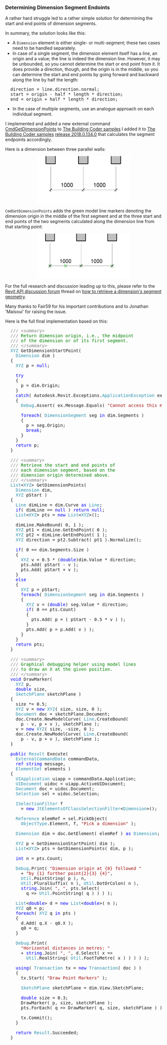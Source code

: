 <head>
<meta http-equiv="Content-Type" content="text/html; charset=utf-8">
<link rel="stylesheet" type="text/css" href="bc.css">
<script src="run_prettify.js" type="text/javascript"></script>
<!--
<script src="https://google-code-prettify.googlecode.com/svn/loader/run_prettify.js" type="text/javascript"></script>
-->
</head>

<!---

- dimension segment endpoints
  13073404 [How to retrieve a Dimension's (segment) geometry ?] 
  https://forums.autodesk.com/t5/revit-api-forum/how-to-retrieve-a-dimension-s-segment-geometry/m-p/7145688
  https://github.com/jeremytammik/the_building_coder_samples/blob/master/BuildingCoder/BuildingCoder/CmdGetDimensionPoints.cs

Determining Dimension Segment Endoints #RevitAPI @AutodeskRevit #bim #dynamobim @AutodeskForge #ForgeDevCon http://bit.ly/dimsegendpt

A rather hard struggle led to a rather simple solution for determining the start and end points of dimension segments. In summary, the solution looks like this &ndash; A <code>Dimension</code> element is either single- or multi-segment; these two cases need to be handled separately &ndash; In case of a single segment, the dimension element itself has a line, an origin and a value; the line is indeed the dimension line. However, it may be unbounded...

-->

### Determining Dimension Segment Endoints

A rather hard struggle led to a rather simple solution for determining the start and end points of dimension segments.

In summary, the solution looks like this:

- A `Dimension` element is either single- or multi-segment; these two cases need to be handled separately.
- In case of a single segment, the dimension element itself has a line, an origin and a value; the line is indeed the dimension line. However, it may be unbounded, so you cannot determine the start or end point from it. It does provide a direction, though, and the origin is in the middle, so you can determine the start and end points by going forward and backward along the line by half the length:

<pre>
  direction = line.direction.normal;
  start = origin - half * length * direction;
  end = origin + half * length * direction;
</pre>

- In the case of multiple segments, use an analogue approach on each individual segment.

I implemented and added a new external
command [CmdGetDimensionPoints](https://github.com/jeremytammik/the_building_coder_samples/blob/master/BuildingCoder/BuildingCoder/CmdGetDimensionPoints.cs)
to [The Building Coder samples](https://github.com/jeremytammik/the_building_coder_samples)
I added it 
to [The Building Coder samples](https://github.com/jeremytammik/the_building_coder_samples)
[release 2018.0.134.0](https://github.com/jeremytammik/the_building_coder_samples/releases/tag/2018.0.134.0) that
calculates the segment endpoints accordingly.

Here is a dimension between three parallel walls:

<center>
<img src="img/dim_three_walls_final.png" alt="Dimensioning of three walls" width="300"> 
</center>

`CmdGetDimensionPoints` adds the green model line markers denoting the dimension origin in the middle of the first segment and at the three start and end points of the two segments calculated along the dimension line from that starting point:

<center>
<img src="img/dim_three_walls_markers_final.png" alt="Dimension origin and segment points" width="300"> 
</center>

For the full research and discussion leading up to this, please refer to
the [Revit API discussion forum](http://forums.autodesk.com/t5/revit-api-forum/bd-p/160) thread 
on [how to retrieve a dimension's segment  geometry](https://forums.autodesk.com/t5/revit-api-forum/how-to-retrieve-a-dimension-s-segment-geometry/m-p/7145688).

Many thanks to Fair59 for his important contributions and to Jonathan 'Maisoui' for raising the issue.

Here is the full final implementation based on this:

<pre class="code">
&nbsp;&nbsp;<span style="color:gray;">///</span><span style="color:green;">&nbsp;</span><span style="color:gray;">&lt;</span><span style="color:gray;">summary</span><span style="color:gray;">&gt;</span>
&nbsp;&nbsp;<span style="color:gray;">///</span><span style="color:green;">&nbsp;Return&nbsp;dimension&nbsp;origin,&nbsp;i.e.,&nbsp;the&nbsp;midpoint</span>
&nbsp;&nbsp;<span style="color:gray;">///</span><span style="color:green;">&nbsp;of&nbsp;the&nbsp;dimension&nbsp;or&nbsp;of&nbsp;its&nbsp;first&nbsp;segment.</span>
&nbsp;&nbsp;<span style="color:gray;">///</span><span style="color:green;">&nbsp;</span><span style="color:gray;">&lt;/</span><span style="color:gray;">summary</span><span style="color:gray;">&gt;</span>
&nbsp;&nbsp;<span style="color:#2b91af;">XYZ</span>&nbsp;GetDimensionStartPoint(
&nbsp;&nbsp;&nbsp;&nbsp;<span style="color:#2b91af;">Dimension</span>&nbsp;dim&nbsp;)
&nbsp;&nbsp;{
&nbsp;&nbsp;&nbsp;&nbsp;<span style="color:#2b91af;">XYZ</span>&nbsp;p&nbsp;=&nbsp;<span style="color:blue;">null</span>;
 
&nbsp;&nbsp;&nbsp;&nbsp;<span style="color:blue;">try</span>
&nbsp;&nbsp;&nbsp;&nbsp;{
&nbsp;&nbsp;&nbsp;&nbsp;&nbsp;&nbsp;p&nbsp;=&nbsp;dim.Origin;
&nbsp;&nbsp;&nbsp;&nbsp;}
&nbsp;&nbsp;&nbsp;&nbsp;<span style="color:blue;">catch</span>(&nbsp;Autodesk.Revit.Exceptions.<span style="color:#2b91af;">ApplicationException</span>&nbsp;ex&nbsp;)
&nbsp;&nbsp;&nbsp;&nbsp;{
&nbsp;&nbsp;&nbsp;&nbsp;&nbsp;&nbsp;<span style="color:#2b91af;">Debug</span>.Assert(&nbsp;ex.Message.Equals(&nbsp;<span style="color:#a31515;">&quot;Cannot&nbsp;access&nbsp;this&nbsp;method&nbsp;if&nbsp;this&nbsp;dimension&nbsp;has&nbsp;more&nbsp;than&nbsp;one&nbsp;segment.&quot;</span>&nbsp;)&nbsp;);
 
&nbsp;&nbsp;&nbsp;&nbsp;&nbsp;&nbsp;<span style="color:blue;">foreach</span>(&nbsp;<span style="color:#2b91af;">DimensionSegment</span>&nbsp;seg&nbsp;<span style="color:blue;">in</span>&nbsp;dim.Segments&nbsp;)
&nbsp;&nbsp;&nbsp;&nbsp;&nbsp;&nbsp;{
&nbsp;&nbsp;&nbsp;&nbsp;&nbsp;&nbsp;&nbsp;&nbsp;p&nbsp;=&nbsp;seg.Origin;
&nbsp;&nbsp;&nbsp;&nbsp;&nbsp;&nbsp;&nbsp;&nbsp;<span style="color:blue;">break</span>;
&nbsp;&nbsp;&nbsp;&nbsp;&nbsp;&nbsp;}
&nbsp;&nbsp;&nbsp;&nbsp;}
&nbsp;&nbsp;&nbsp;&nbsp;<span style="color:blue;">return</span>&nbsp;p;
&nbsp;&nbsp;}
 
&nbsp;&nbsp;<span style="color:gray;">///</span><span style="color:green;">&nbsp;</span><span style="color:gray;">&lt;</span><span style="color:gray;">summary</span><span style="color:gray;">&gt;</span>
&nbsp;&nbsp;<span style="color:gray;">///</span><span style="color:green;">&nbsp;Retrieve&nbsp;the&nbsp;start&nbsp;and&nbsp;end&nbsp;points&nbsp;of</span>
&nbsp;&nbsp;<span style="color:gray;">///</span><span style="color:green;">&nbsp;each&nbsp;dimension&nbsp;segment,&nbsp;based&nbsp;on&nbsp;the&nbsp;</span>
&nbsp;&nbsp;<span style="color:gray;">///</span><span style="color:green;">&nbsp;dimension&nbsp;origin&nbsp;determined&nbsp;above.</span>
&nbsp;&nbsp;<span style="color:gray;">///</span><span style="color:green;">&nbsp;</span><span style="color:gray;">&lt;/</span><span style="color:gray;">summary</span><span style="color:gray;">&gt;</span>
&nbsp;&nbsp;<span style="color:#2b91af;">List</span>&lt;<span style="color:#2b91af;">XYZ</span>&gt;&nbsp;GetDimensionPoints(&nbsp;
&nbsp;&nbsp;&nbsp;&nbsp;<span style="color:#2b91af;">Dimension</span>&nbsp;dim,&nbsp;
&nbsp;&nbsp;&nbsp;&nbsp;<span style="color:#2b91af;">XYZ</span>&nbsp;pStart&nbsp;)
&nbsp;&nbsp;{
&nbsp;&nbsp;&nbsp;&nbsp;<span style="color:#2b91af;">Line</span>&nbsp;dimLine&nbsp;=&nbsp;dim.Curve&nbsp;<span style="color:blue;">as</span>&nbsp;<span style="color:#2b91af;">Line</span>;
&nbsp;&nbsp;&nbsp;&nbsp;<span style="color:blue;">if</span>(&nbsp;dimLine&nbsp;==&nbsp;<span style="color:blue;">null</span>&nbsp;)&nbsp;<span style="color:blue;">return</span>&nbsp;<span style="color:blue;">null</span>;
&nbsp;&nbsp;&nbsp;&nbsp;<span style="color:#2b91af;">List</span>&lt;<span style="color:#2b91af;">XYZ</span>&gt;&nbsp;pts&nbsp;=&nbsp;<span style="color:blue;">new</span>&nbsp;<span style="color:#2b91af;">List</span>&lt;<span style="color:#2b91af;">XYZ</span>&gt;();
 
&nbsp;&nbsp;&nbsp;&nbsp;dimLine.MakeBound(&nbsp;0,&nbsp;1&nbsp;);
&nbsp;&nbsp;&nbsp;&nbsp;<span style="color:#2b91af;">XYZ</span>&nbsp;pt1&nbsp;=&nbsp;dimLine.GetEndPoint(&nbsp;0&nbsp;);
&nbsp;&nbsp;&nbsp;&nbsp;<span style="color:#2b91af;">XYZ</span>&nbsp;pt2&nbsp;=&nbsp;dimLine.GetEndPoint(&nbsp;1&nbsp;);
&nbsp;&nbsp;&nbsp;&nbsp;<span style="color:#2b91af;">XYZ</span>&nbsp;direction&nbsp;=&nbsp;pt2.Subtract(&nbsp;pt1&nbsp;).Normalize();
 
&nbsp;&nbsp;&nbsp;&nbsp;<span style="color:blue;">if</span>(&nbsp;0&nbsp;==&nbsp;dim.Segments.Size&nbsp;)
&nbsp;&nbsp;&nbsp;&nbsp;{
&nbsp;&nbsp;&nbsp;&nbsp;&nbsp;&nbsp;<span style="color:#2b91af;">XYZ</span>&nbsp;v&nbsp;=&nbsp;0.5&nbsp;*&nbsp;(<span style="color:blue;">double</span>)dim.Value&nbsp;*&nbsp;direction;
&nbsp;&nbsp;&nbsp;&nbsp;&nbsp;&nbsp;pts.Add(&nbsp;pStart&nbsp;-&nbsp;v&nbsp;);
&nbsp;&nbsp;&nbsp;&nbsp;&nbsp;&nbsp;pts.Add(&nbsp;pStart&nbsp;+&nbsp;v&nbsp;);
&nbsp;&nbsp;&nbsp;&nbsp;}
&nbsp;&nbsp;&nbsp;&nbsp;<span style="color:blue;">else</span>
&nbsp;&nbsp;&nbsp;&nbsp;{
&nbsp;&nbsp;&nbsp;&nbsp;&nbsp;&nbsp;<span style="color:#2b91af;">XYZ</span>&nbsp;p&nbsp;=&nbsp;pStart;
&nbsp;&nbsp;&nbsp;&nbsp;&nbsp;&nbsp;<span style="color:blue;">foreach</span>(&nbsp;<span style="color:#2b91af;">DimensionSegment</span>&nbsp;seg&nbsp;<span style="color:blue;">in</span>&nbsp;dim.Segments&nbsp;)
&nbsp;&nbsp;&nbsp;&nbsp;&nbsp;&nbsp;{
&nbsp;&nbsp;&nbsp;&nbsp;&nbsp;&nbsp;&nbsp;&nbsp;<span style="color:#2b91af;">XYZ</span>&nbsp;v&nbsp;=&nbsp;(<span style="color:blue;">double</span>)&nbsp;seg.Value&nbsp;*&nbsp;direction;
&nbsp;&nbsp;&nbsp;&nbsp;&nbsp;&nbsp;&nbsp;&nbsp;<span style="color:blue;">if</span>(&nbsp;0&nbsp;==&nbsp;pts.Count)
&nbsp;&nbsp;&nbsp;&nbsp;&nbsp;&nbsp;&nbsp;&nbsp;{
&nbsp;&nbsp;&nbsp;&nbsp;&nbsp;&nbsp;&nbsp;&nbsp;&nbsp;&nbsp;pts.Add(&nbsp;p&nbsp;=&nbsp;(&nbsp;pStart&nbsp;-&nbsp;0.5&nbsp;*&nbsp;v&nbsp;)&nbsp;);
&nbsp;&nbsp;&nbsp;&nbsp;&nbsp;&nbsp;&nbsp;&nbsp;}
&nbsp;&nbsp;&nbsp;&nbsp;&nbsp;&nbsp;&nbsp;&nbsp;pts.Add(&nbsp;p&nbsp;=&nbsp;p.Add(&nbsp;v&nbsp;)&nbsp;);
&nbsp;&nbsp;&nbsp;&nbsp;&nbsp;&nbsp;}
&nbsp;&nbsp;&nbsp;&nbsp;}
&nbsp;&nbsp;&nbsp;&nbsp;<span style="color:blue;">return</span>&nbsp;pts;
&nbsp;&nbsp;}
 
&nbsp;&nbsp;<span style="color:gray;">///</span><span style="color:green;">&nbsp;</span><span style="color:gray;">&lt;</span><span style="color:gray;">summary</span><span style="color:gray;">&gt;</span>
&nbsp;&nbsp;<span style="color:gray;">///</span><span style="color:green;">&nbsp;Graphical&nbsp;debugging&nbsp;helper&nbsp;using&nbsp;model&nbsp;lines</span>
&nbsp;&nbsp;<span style="color:gray;">///</span><span style="color:green;">&nbsp;to&nbsp;draw&nbsp;an&nbsp;X&nbsp;at&nbsp;the&nbsp;given&nbsp;position.</span>
&nbsp;&nbsp;<span style="color:gray;">///</span><span style="color:green;">&nbsp;</span><span style="color:gray;">&lt;/</span><span style="color:gray;">summary</span><span style="color:gray;">&gt;</span>
&nbsp;&nbsp;<span style="color:blue;">void</span>&nbsp;DrawMarker(&nbsp;
&nbsp;&nbsp;&nbsp;&nbsp;<span style="color:#2b91af;">XYZ</span>&nbsp;p,&nbsp;
&nbsp;&nbsp;&nbsp;&nbsp;<span style="color:blue;">double</span>&nbsp;size,&nbsp;
&nbsp;&nbsp;&nbsp;&nbsp;<span style="color:#2b91af;">SketchPlane</span>&nbsp;sketchPlane&nbsp;)
&nbsp;&nbsp;{
&nbsp;&nbsp;&nbsp;&nbsp;size&nbsp;*=&nbsp;0.5;
&nbsp;&nbsp;&nbsp;&nbsp;<span style="color:#2b91af;">XYZ</span>&nbsp;v&nbsp;=&nbsp;<span style="color:blue;">new</span>&nbsp;<span style="color:#2b91af;">XYZ</span>(&nbsp;size,&nbsp;size,&nbsp;0&nbsp;);
&nbsp;&nbsp;&nbsp;&nbsp;<span style="color:#2b91af;">Document</span>&nbsp;doc&nbsp;=&nbsp;sketchPlane.Document;
&nbsp;&nbsp;&nbsp;&nbsp;doc.Create.NewModelCurve(&nbsp;<span style="color:#2b91af;">Line</span>.CreateBound(&nbsp;
&nbsp;&nbsp;&nbsp;&nbsp;&nbsp;&nbsp;p&nbsp;-&nbsp;v,&nbsp;p&nbsp;+&nbsp;v&nbsp;),&nbsp;sketchPlane&nbsp;);
&nbsp;&nbsp;&nbsp;&nbsp;v&nbsp;=&nbsp;<span style="color:blue;">new</span>&nbsp;<span style="color:#2b91af;">XYZ</span>(&nbsp;size,&nbsp;-size,&nbsp;0&nbsp;);
&nbsp;&nbsp;&nbsp;&nbsp;doc.Create.NewModelCurve(&nbsp;<span style="color:#2b91af;">Line</span>.CreateBound(
&nbsp;&nbsp;&nbsp;&nbsp;&nbsp;&nbsp;p&nbsp;-&nbsp;v,&nbsp;p&nbsp;+&nbsp;v&nbsp;),&nbsp;sketchPlane&nbsp;);
&nbsp;&nbsp;}
 
&nbsp;&nbsp;<span style="color:blue;">public</span>&nbsp;<span style="color:#2b91af;">Result</span>&nbsp;Execute(
&nbsp;&nbsp;&nbsp;&nbsp;<span style="color:#2b91af;">ExternalCommandData</span>&nbsp;commandData,
&nbsp;&nbsp;&nbsp;&nbsp;<span style="color:blue;">ref</span>&nbsp;<span style="color:blue;">string</span>&nbsp;message,
&nbsp;&nbsp;&nbsp;&nbsp;<span style="color:#2b91af;">ElementSet</span>&nbsp;elements&nbsp;)
&nbsp;&nbsp;{
&nbsp;&nbsp;&nbsp;&nbsp;<span style="color:#2b91af;">UIApplication</span>&nbsp;uiapp&nbsp;=&nbsp;commandData.Application;
&nbsp;&nbsp;&nbsp;&nbsp;<span style="color:#2b91af;">UIDocument</span>&nbsp;uidoc&nbsp;=&nbsp;uiapp.ActiveUIDocument;
&nbsp;&nbsp;&nbsp;&nbsp;<span style="color:#2b91af;">Document</span>&nbsp;doc&nbsp;=&nbsp;uidoc.Document;
&nbsp;&nbsp;&nbsp;&nbsp;<span style="color:#2b91af;">Selection</span>&nbsp;sel&nbsp;=&nbsp;uidoc.Selection;
 
&nbsp;&nbsp;&nbsp;&nbsp;<span style="color:#2b91af;">ISelectionFilter</span>&nbsp;f
&nbsp;&nbsp;&nbsp;&nbsp;&nbsp;&nbsp;=&nbsp;<span style="color:blue;">new</span>&nbsp;<span style="color:#2b91af;">JtElementsOfClassSelectionFilter</span>&lt;<span style="color:#2b91af;">Dimension</span>&gt;();
 
&nbsp;&nbsp;&nbsp;&nbsp;<span style="color:#2b91af;">Reference</span>&nbsp;elemRef&nbsp;=&nbsp;sel.PickObject(
&nbsp;&nbsp;&nbsp;&nbsp;&nbsp;&nbsp;<span style="color:#2b91af;">ObjectType</span>.Element,&nbsp;f,&nbsp;<span style="color:#a31515;">&quot;Pick&nbsp;a&nbsp;dimension&quot;</span>&nbsp;);
 
&nbsp;&nbsp;&nbsp;&nbsp;<span style="color:#2b91af;">Dimension</span>&nbsp;dim&nbsp;=&nbsp;doc.GetElement(&nbsp;elemRef&nbsp;)&nbsp;<span style="color:blue;">as</span>&nbsp;<span style="color:#2b91af;">Dimension</span>;
 
&nbsp;&nbsp;&nbsp;&nbsp;<span style="color:#2b91af;">XYZ</span>&nbsp;p&nbsp;=&nbsp;GetDimensionStartPoint(&nbsp;dim&nbsp;);
&nbsp;&nbsp;&nbsp;&nbsp;<span style="color:#2b91af;">List</span>&lt;<span style="color:#2b91af;">XYZ</span>&gt;&nbsp;pts&nbsp;=&nbsp;GetDimensionPoints(&nbsp;dim,&nbsp;p&nbsp;);
 
&nbsp;&nbsp;&nbsp;&nbsp;<span style="color:blue;">int</span>&nbsp;n&nbsp;=&nbsp;pts.Count;
 
&nbsp;&nbsp;&nbsp;&nbsp;<span style="color:#2b91af;">Debug</span>.Print(&nbsp;<span style="color:#a31515;">&quot;Dimension&nbsp;origin&nbsp;at&nbsp;{0}&nbsp;followed&nbsp;&quot;</span>
&nbsp;&nbsp;&nbsp;&nbsp;&nbsp;&nbsp;+&nbsp;<span style="color:#a31515;">&quot;by&nbsp;{1}&nbsp;further&nbsp;point{2}{3}&nbsp;{4}&quot;</span>,
&nbsp;&nbsp;&nbsp;&nbsp;&nbsp;&nbsp;<span style="color:#2b91af;">Util</span>.PointString(&nbsp;p&nbsp;),&nbsp;n,
&nbsp;&nbsp;&nbsp;&nbsp;&nbsp;&nbsp;<span style="color:#2b91af;">Util</span>.PluralSuffix(&nbsp;n&nbsp;),&nbsp;<span style="color:#2b91af;">Util</span>.DotOrColon(&nbsp;n&nbsp;),
&nbsp;&nbsp;&nbsp;&nbsp;&nbsp;&nbsp;<span style="color:blue;">string</span>.Join(&nbsp;<span style="color:#a31515;">&quot;,&nbsp;&quot;</span>,&nbsp;pts.Select(
&nbsp;&nbsp;&nbsp;&nbsp;&nbsp;&nbsp;&nbsp;&nbsp;q&nbsp;=&gt;&nbsp;<span style="color:#2b91af;">Util</span>.PointString(&nbsp;q&nbsp;)&nbsp;)&nbsp;)&nbsp;);
 
&nbsp;&nbsp;&nbsp;&nbsp;<span style="color:#2b91af;">List</span>&lt;<span style="color:blue;">double</span>&gt;&nbsp;d&nbsp;=&nbsp;<span style="color:blue;">new</span>&nbsp;<span style="color:#2b91af;">List</span>&lt;<span style="color:blue;">double</span>&gt;(&nbsp;n&nbsp;);
&nbsp;&nbsp;&nbsp;&nbsp;<span style="color:#2b91af;">XYZ</span>&nbsp;q0&nbsp;=&nbsp;p;
&nbsp;&nbsp;&nbsp;&nbsp;<span style="color:blue;">foreach</span>(&nbsp;<span style="color:#2b91af;">XYZ</span>&nbsp;q&nbsp;<span style="color:blue;">in</span>&nbsp;pts&nbsp;)
&nbsp;&nbsp;&nbsp;&nbsp;{
&nbsp;&nbsp;&nbsp;&nbsp;&nbsp;&nbsp;d.Add(&nbsp;q.X&nbsp;-&nbsp;q0.X&nbsp;);
&nbsp;&nbsp;&nbsp;&nbsp;&nbsp;&nbsp;q0&nbsp;=&nbsp;q;
&nbsp;&nbsp;&nbsp;&nbsp;}
 
&nbsp;&nbsp;&nbsp;&nbsp;<span style="color:#2b91af;">Debug</span>.Print(
&nbsp;&nbsp;&nbsp;&nbsp;&nbsp;&nbsp;<span style="color:#a31515;">&quot;Horizontal&nbsp;distances&nbsp;in&nbsp;metres:&nbsp;&quot;</span>
&nbsp;&nbsp;&nbsp;&nbsp;&nbsp;&nbsp;+&nbsp;<span style="color:blue;">string</span>.Join(&nbsp;<span style="color:#a31515;">&quot;,&nbsp;&quot;</span>,&nbsp;d.Select(&nbsp;x&nbsp;=&gt;
&nbsp;&nbsp;&nbsp;&nbsp;&nbsp;&nbsp;&nbsp;&nbsp;<span style="color:#2b91af;">Util</span>.RealString(&nbsp;<span style="color:#2b91af;">Util</span>.FootToMetre(&nbsp;x&nbsp;)&nbsp;)&nbsp;)&nbsp;)&nbsp;);
 
&nbsp;&nbsp;&nbsp;&nbsp;<span style="color:blue;">using</span>(&nbsp;<span style="color:#2b91af;">Transaction</span>&nbsp;tx&nbsp;=&nbsp;<span style="color:blue;">new</span>&nbsp;<span style="color:#2b91af;">Transaction</span>(&nbsp;doc&nbsp;)&nbsp;)
&nbsp;&nbsp;&nbsp;&nbsp;{
&nbsp;&nbsp;&nbsp;&nbsp;&nbsp;&nbsp;tx.Start(&nbsp;<span style="color:#a31515;">&quot;Draw&nbsp;Point&nbsp;Markers&quot;</span>&nbsp;);
 
&nbsp;&nbsp;&nbsp;&nbsp;&nbsp;&nbsp;<span style="color:#2b91af;">SketchPlane</span>&nbsp;sketchPlane&nbsp;=&nbsp;dim.View.SketchPlane;
 
&nbsp;&nbsp;&nbsp;&nbsp;&nbsp;&nbsp;<span style="color:blue;">double</span>&nbsp;size&nbsp;=&nbsp;0.3;
&nbsp;&nbsp;&nbsp;&nbsp;&nbsp;&nbsp;DrawMarker(&nbsp;p,&nbsp;size,&nbsp;sketchPlane&nbsp;);
&nbsp;&nbsp;&nbsp;&nbsp;&nbsp;&nbsp;pts.ForEach(&nbsp;q&nbsp;=&gt;&nbsp;DrawMarker(&nbsp;q,&nbsp;size,&nbsp;sketchPlane&nbsp;)&nbsp;);
 
&nbsp;&nbsp;&nbsp;&nbsp;&nbsp;&nbsp;tx.Commit();
&nbsp;&nbsp;&nbsp;&nbsp;}
 
&nbsp;&nbsp;&nbsp;&nbsp;<span style="color:blue;">return</span>&nbsp;<span style="color:#2b91af;">Result</span>.Succeeded;
&nbsp;&nbsp;}
</pre>

